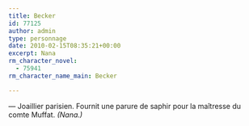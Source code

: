 ```yaml
---
title: Becker
id: 77125
author: admin
type: personnage
date: 2010-02-15T08:35:21+00:00
excerpt: Nana
rm_character_novel:
  - 75941
rm_character_name_main: Becker

---
```

— Joaillier parisien. Fournit une parure de saphir pour la maîtresse du comte Muffat. _(Nana.)_